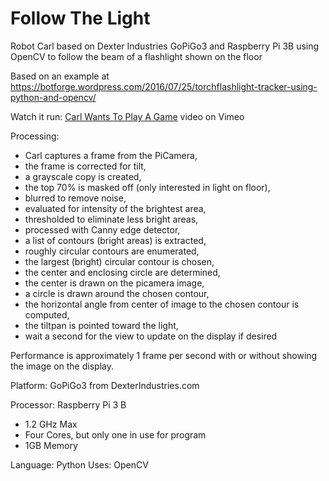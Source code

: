 # Follow The Light
Robot Carl based on Dexter Industries GoPiGo3 and Raspberry Pi 3B 
using OpenCV to follow the beam of a flashlight shown on the floor

Based on an example at https://botforge.wordpress.com/2016/07/25/torchflashlight-tracker-using-python-and-opencv/


Watch it run: <a href="https://vimeo.com/350441698">Carl Wants To Play A Game</a> video on Vimeo

Processing:  

  * Carl captures a frame from the PiCamera,  
  * the frame is corrected for tilt,  
  * a grayscale copy is created,  
  * the top 70% is masked off (only interested in light on floor),  
  * blurred to remove noise, 
  * evaluated for intensity of the brightest area, 
  * thresholded to eliminate less bright areas, 
  * processed with Canny edge detector, 
  * a list of contours (bright areas) is extracted, 
  * roughly circular contours are enumerated, 
  * the largest (bright) circular contour is chosen, 
  * the center and enclosing circle are determined, 
  * the center is drawn on the picamera image, 
  * a circle is drawn around the chosen contour, 
  * the horizontal angle from center of image to the chosen contour is computed, 
  * the tiltpan is pointed toward the light, 
  * wait a second for the view to update on the display if desired

Performance is approximately 1 frame per second with or without showing the image on the display.

Platform: GoPiGo3 from DexterIndustries.com

Processor: Raspberry Pi 3 B
  * 1.2 GHz Max
  * Four Cores, but only one in use for program
  * 1GB Memory

Language: Python
Uses: OpenCV



